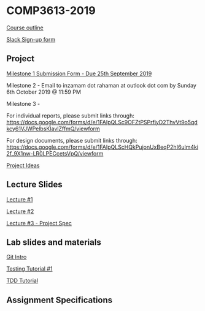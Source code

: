 # COMP3613-2019

[Course outline](https://github.com/InzamamRahaman/COMP3613-2019/blob/master/course_admin/COMP3613-Course-Outline.pdf)

[Slack Sign-up form](https://docs.google.com/forms/d/e/1FAIpQLSehpVHHpV_HjT4nB5eN4Pc5tex_BJ1tH0z4QzdamOSy26MO2A/viewform)

## Project 

[Milestone 1 Submission Form - Due 25th September 2019](https://docs.google.com/forms/d/e/1FAIpQLSfWOxyvL25Vw5SJyPuKFMLPmDf54i4dOKL9YvqQ866jICkHuw/viewform)

Milestone 2 - Email to inzamam dot rahaman at outlook dot com by Sunday 6th October 2019 @ 11:59 PM

Milestone 3 - 

For individual reports, please submit links through:
https://docs.google.com/forms/d/e/1FAIpQLSc9OFZtPSPrfiyD2ThvVt9o5qdkcy61VJWPelbsKIavlZffmQ/viewform

For design documents, please submit links through:
https://docs.google.com/forms/d/e/1FAIpQLScHQkPujonUxBeqP2hI6ulm4ki2f_9X1nw-LR0LPECcetsVpQ/viewform


[Project Ideas](https://github.com/InzamamRahaman/COMP3613-2019/blob/master/course_admin/TTMet%20Projects.pdf)

## Lecture Slides
[Lecture #1](https://github.com/InzamamRahaman/COMP3613-2019/blob/master/lectures/COMP3613-Lecture-1-Introduction%20to%20Software%20Engineering.pdf)

[Lecture #2](https://github.com/InzamamRahaman/COMP3613-2019/blob/master/lectures/COMP3613%20-%20Lecture%202.pdf)

[Lecture #3 - Project Spec](https://github.com/InzamamRahaman/COMP3613-2019/blob/master/lectures/COMP3613-Lecture%203-Project%20Spec.pdf)

## Lab slides and materials
[Git Intro](https://courses.cs.washington.edu/courses/cse403/13au/lectures/git.ppt.pdf)

[Testing Tutorial #1](https://github.com/InzamamRahaman/COMP3613-2019/blob/master/tutorials%20and%20auxiilary%20material/COMP3613-UnitTesting-Lab.pdf)

[TDD Tutorial](https://github.com/InzamamRahaman/COMP3613-2019/blob/master/tutorials%20and%20auxiilary%20material/COMP3613%20-%20Lab%205%20-%20TDD.pdf)

## Assignment Specifications


